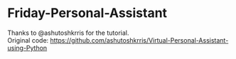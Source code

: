 # Friday-Personal-Assistant

Thanks to @ashutoshkrris for the tutorial. <br />
Original code: https://github.com/ashutoshkrris/Virtual-Personal-Assistant-using-Python
